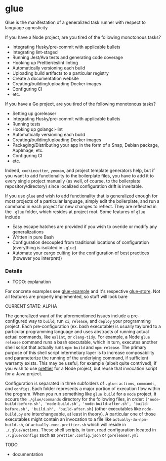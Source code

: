 # glue

Glue is the manifestation of a generalized task runner with respect to language agnosticity

If you have a Node project, are you tired of the following monotonous tasks?

- Integrating Husky/pre-commit with applicable bullets
- Integrating lint-staged
- Running Jest/Ava tests and generating code coverage
- Hooking up Prettier/eslint linting
- Automatically versioning each build
- Uploading build artifacts to a particular registry
- Create a documentation website
- Creating/building/uploading Docker images
- Configuring CI
- etc.

If you have a Go project, are you tired of the following monotonous tasks?

- Setting up goreleaser
- Integrating Husky/pre-commit with applicable bullets
- Running tests
- Hooking up golangci-lint
- Automatically versioning each build
- Creating/building/uploading Docker images
- Packaging/Distributing your app in the form of a Snap, Debian package, AppImage, etc.
- Configuring CI
- etc.

Indeed, `cookiecutter`, `yeoman`, and project template generators help, but if you want to add functionality to the boilerplate files, you have to add it to every single project manually (as well, of course, to the boilerplate repository/directory) since localized configuration drift is inveitable.

If you use `glue` and wish to add functionality that is generalized enough for most projects of a particular language, simply edit the boilerplate, and run a command in each project for new changes to reflect. They are reflected in the `.glue` folder, which resides at project root. Some features of `glue` include

- Easy escape hatches are provided if you wish to overide or modify any generalizations
- Written in pure Bash
- Configuration decoupled from traditional locations of configuration (everything is isolated in `.glue`)
- Automate your cargo culting (or the configuration of best practices (however you interpret))

### Details

- TODO: explanation

For concrete examples see [glue-example](https://github.com/eankeen/glue-example) and it's respective [glue-store](https://github.com/eankeen/glue-store). Not all features are properly implemented, so stuff will look bare

CURRENT STATE: ALPHA

The generalized want of the aforementioned issues include a pre-configured way to `build`, run `ci`, `release`, and `deploy` your programming project. Each pre-configuration (ex. bash executable) is usually taylored to a particular programming language and uses abstracts of running actual actual commands, like `eslint`, or `clang-tidy`. For example, a Node `glue release` command runs a bash executable, which in turn, executes another shell script that actually runs `npm build` and `npm release`. The primary purpose of this shell script intermetiary layer is to increase composability and parameterize the running of the underlying command, if sufficient warranty exists. This may be useful, for example (albeit quite contrived), if you wish to use [prettier](https://prettier.io) for a Node project, but reuse that invocation script for a Java project.

Configuration is separated in three subfolders of `.glue`: `actions`, `commands`, and `configs`. Each folder represents a major portion of execution flow within the program. When you run something like `glue build` for a `node` project, it scours the `./glue/commands` directory for the following files, in order: `['node-build-before.sh', 'node-build.sh', 'node-build-after.sh', 'build-before.sh', 'build.sh', 'build-after.sh]` (other executables like `node-build.py` are interchangeable, at least in theory). A particular one of those executables might contain an invocation to a file like `actually-do-npm-build.sh`, or `actually-exec-prettier.sh` which will reside in `./.glue/actions`. These shell scripts, in turn, read configuration located in `./.glue/configs` such as `prettier.config.json` or `goreleaser.yml`

TODO

- documentation
